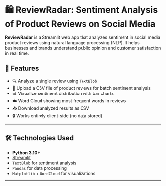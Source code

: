 # 🛍️ ReviewRadar: Sentiment Analysis of Product Reviews on Social Media

**ReviewRadar** is a Streamlit web app that analyzes sentiment in social media product reviews using natural language processing (NLP). It helps businesses and brands understand public opinion and customer satisfaction in real time.

## 🚀 Features

- 🔍 Analyze a single review using `TextBlob`
- 📂 Upload a CSV file of product reviews for batch sentiment analysis
- 📊 Visualize sentiment distribution with bar charts
- ☁️ Word Cloud showing most frequent words in reviews
- 📥 Download analyzed results as CSV
- 🔒 Works entirely client-side (no data stored)

---

## 🛠 Technologies Used

- **Python 3.10+**
- [Streamlit](https://streamlit.io/)
- `TextBlob` for sentiment analysis
- `Pandas` for data processing
- `Matplotlib` + `WordCloud` for visualizations

---


